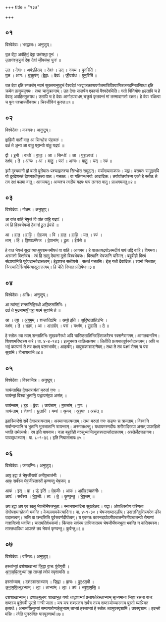 +++
title = "१३७"

+++


## ०१
विश्वेदेवाः। भरद्वाजः। अनुष्टुप्।

उ॒त दे॑वा॒ अव॑हितं॒ देवा॒ उन्न॑यथा॒ पुनः॑ ।  
उ॒ताग॑श्च॒क्रुषं॑ देवा॒ देवा॑ जी॒वय॑था॒ पुनः॑ ॥

उ॒त । दे॒वाः॒ । अव॑ऽहितम् । देवाः॑ । उत् । न॒य॒थ॒ । पुन॒रिति॑ ।  
उ॒त । आगः॑ । च॒क्रुष॑म् ।दे॒वाः॒ । देवाः॑ । जी॒वय॑थ । पुन॒रिति॑ ॥

उत देवा इति सप्तर्चम् नवमं सुक्तमानुष्टुभं वैश्वदेवं भरद्वाजकश्यपगोतमात्रिविश्वामित्रजमदग्निवसिष्था इति क्रमेन प्रत्युचमृषयः। तथा चानुक्रान्तम्। उत देवाः सप्तर्षय एकार्चा वैश्वदेवमिति। गतो विनियोगः॥उतापि च हे देवाह् अवहितमुन्नयथ। उतापि च हे देवाः आगोऽपराधम् चक्रुषं कृतवन्तं मां तस्मादागसो रक्षत। हे देवाः रक्षित्वा च पुनः पश्चाज्जीवयथ। चिरजीविनं कुरुत॥१॥

## ०२
विश्वेदेवाः। कश्यपः। अनुष्टुप्।

द्वावि॒मौ वातौ॑ वात॒ आ सिन्धो॒रा प॑रा॒वतः॑ ।  
दक्षं॑ ते अ॒न्य आ वा॑तु॒ परा॒न्यो वा॑तु॒ यद्रपः॑ ॥

द्वौ । इ॒मौ । वातौ॑ । वा॒तः॒ । आ । सिन्धोः॑ । आ । प॒रा॒ऽवतः॑ ।  
दक्ष॑म् । ते॒ । अ॒न्यः । आ । वा॒तु॒ । परा॑ । अ॒न्यः । वा॒तु॒ । यत् । रपः॑ ॥

इमौ दृश्यमानौ द्वौ वातौ पुरोवातः पश्चाद्वातश्चा सिन्धोरा समुद्रात्। मर्यादायामाकारः। यद्वा। परावतः समुद्रादपि यो दूरदेशस्तं देशमवधीकृत्य वातः। गच्छतः। वा गतिगन्धनयोः आदादिकः। तयोर्वातयोरन्य एको हे स्तोतः ते तव दक्षं बलमा वातु। आगमयतु। अन्यश्च त्वदीयं यद्रपः पापं तत्नरा वातु। प्राअगमयतु॥२॥

## ०३
विश्वेदेवाः। गोतमः। अनुष्टुप्।

आ वा॑त वाहि भेष॒जं वि वा॑त वाहि॒ यद्रपः॑ ।  
त्वं हि वि॒श्वभे॑षजो दे॒वानां॑ दू॒त ईय॑से ॥

आ । वा॒त॒ । वा॒हि॒ । भे॒ष॒जम् । वि । वा॒त॒ । वा॒हि॒ । यत् । रपः॑ ।  
त्वम् । हि । वि॒श्वऽभे॑षजः । दे॒वाना॑म् । दू॒तः । ईय॑से ॥

हे वात भेषजं सुखं व्याध्युपशमनमौषधं वा वाहि। आगमय। हे वाअतयद्रपोऽस्मदीयं पापं तद्वि वाहि। विगमय। अस्मत्तो विश्लेषय। त्वं हि खलु देवानां दूतो विश्वभेषजः। विश्वानि भेषजानि यस्मिन्। बहुव्रीहौ विश्वं संज्ञायामिति पूर्वपदान्तोदात्तत्वम्। ईदृशश्च सन्नीयसे। सततं गच्छसि। ईङ् गतौ दैवादिकः। श्यनो नित्त्वात् ञ्नित्यादिर्नित्यमित्याद्युदात्तत्वम्। हि चेति निघात प्रतिषेधः॥३॥

## ०४
विश्वेदेवाः। अत्रिः। अनुष्टुप्।

आ त्वा॑गमं॒ शन्ता॑तिभि॒रथो॑ अरि॒ष्टता॑तिभिः ।  
दक्षं॑ ते भ॒द्रमाभा॑र्षं॒ परा॒ यक्ष्मं॑ सुवामि ते ॥

आ । त्वा॒ । अ॒ग॒म॒म् । शन्ता॑तिऽभिः । अथो॒ इति॑ । अ॒रि॒ष्टता॑तिऽभिः ।  
दक्ष॑म् । ते॒ । भ॒द्रम् । आ । अ॒भा॒र्ष॒म् । परा॑ । यक्ष्म॑म् । सु॒वा॒मि॒ । ते॒ ॥

हे स्तोतः त्वा त्वाम् शन्तातिभिः सुखकरैरथो अपि चारिष्टतातिभिरहिंसाकरैश्च रक्शनैरागमम्। आगतवानस्मि। शिवशमरिष्टस्य करे। पा. ४-४-१४३। इत्युभयत्र तातिल्प्रत्ययः। लितीति प्रत्ययात्पूर्वस्योदात्तत्वम्। अपि च भद्रं कल्याणं ते तव दक्षम् बलमभार्षम्। आहार्षम्। वायुसकाशादानैषम्। तथा ते तव यक्ष्मं रोगम् च परा सुवामि। विनाशयामि॥४॥

## ०५
विश्वेदेवाः। विश्वामित्रः। अनुष्टुप्।

त्राय॑न्तामि॒ह दे॒वास्त्राय॑तां म॒रुतां॑ ग॒णः ।  
त्राय॑न्तां॒ विश्वा॑ भू॒तानि॒ यथा॒यम॑र॒पा अस॑त् ॥

त्राय॑न्ताम् । इ॒ह । दे॒वाः । त्राय॑ताम् । म॒रुता॑म् । ग॒णः ।  
त्राय॑न्ताम् । विश्वा॑ । भू॒तानि॑ । यथा॑ । अ॒यम् । अ॒र॒पाः । अस॑त् ॥

इहास्मिन्देशे सर्वे देवास्त्रायन्ताम्। अस्मान्पालयन्ताम्। तथा मरुतां गणः सङ्घः स त्रायताम्। विश्वानि सर्वान्यन्यानि च भुतानि भूतजातानि त्रायन्ताम्। अस्मान्रक्षन्तु। यथायमस्मदीयः शरीरादिररपा असत् पापरहितो भवति तथेत्यर्थः। रप इति पापनाम। नञा बहुव्रीहौ नञ्सुभ्यामित्युत्तरपदान्तोदात्तत्वम्। अस्तेर्लेट्यडागमः। यावद्यथाभ्याम्। पा. ८-१-३६। इति निघाताभावः॥५॥

## ०६
विश्वेदेवाः। जमदग्निः। अनुष्टुप्।

आप॒ इद्वा उ॑ भेष॒जीरापो॑ अमीव॒चात॑नीः ।  
आपः॒ सर्व॑स्य भेष॒जीस्तास्ते॑ कृण्वन्तु भेष॒जम् ॥

आपः॑ । इत् । वा॒ । ऊं॒ इति॑ । भे॒ष॒जीः । आपः॑ । अ॒मी॒व॒ऽचात॑नीः ।  
आपः॑ । सर्व॑स्य । भे॒ष॒जीः । ताः । ते॒ । कृ॒ण्व॒न्तु॒ । भे॒ष॒जम् ॥

अप इद्वा अप एव खलु भेषजीर्भेषजभूताः। स्नानपानादिना सुखहेतवः। यद्वा। ओषधिरूपेण परिणता रोगोपशमनहेतवो भवन्ति। केवलमामकेत्यादिना। पा. ४-१-३०। भेषजशब्दाद्ङीप्। उदात्तनिव्रुत्तिस्वरेण ङीप उदात्तत्वम्। जसि वा छन्दसिति पूर्वसवर्णदीर्घत्वम्। य एवमतः कारनदापोऽमीवचातनीरमीवचातन्यो रोगाणां नाशयित्र्यो भवन्ति। चातयतिर्वधकर्मा। किंचापः सर्वस्य प्राणिजातस्य भेषजीर्भेषजभुता भवन्ति न कतिपयस्य। तास्तथाविधा आपस्ते तव भेषजं कृण्वन्तु। कुर्वन्तु॥६॥

## ०७
विश्वेदेवाः। वसिष्ठः। अनुष्टुप्।

हस्ता॑भ्यां॒ दश॑शाखाभ्यां जि॒ह्वा वा॒चः पु॑रोग॒वी ।  
अ॒ना॒म॒यि॒त्नुभ्यां॑ त्वा॒ ताभ्यां॒ त्वोप॑ स्पृशामसि ॥

हस्ता॑भ्याम् । दश॑ऽशाखाभ्याम् । जि॒ह्वा । वा॒चः । पु॒रः॒ऽग॒वी ।  
अ॒ना॒म॒यि॒त्नुऽभ्या॑म् । त्वा॒ । ताभ्या॑म् । त्वा॒ । उप॑ । स्पृ॒शा॒म॒सि॒ ॥

दशशाखाभ्याम्। दशाङ्गुलयः शाखाभुत ययोः तादृशाभ्यां प्रजापतेर्हस्ताभ्याम् सृज्यमाना जिह्वा रसना वाचः शब्दस्य पुरोगवी पुरतो गन्त्री जाता। यत्र यत्र शब्दस्तत्र सर्वत्र तस्य शब्दस्योच्चारणाय पुरतो व्याप्रियत इत्यर्थः। अनामयित्नुभ्यां सम्यगारोग्यहेतुभ्याम् ताभ्यां हस्ताभ्यां हे स्तोतः त्वामुपस्पृशामि। उपस्पृशामः। इदन्तो मसिः। त्वेति पुनरुक्तिः पारपूरणार्था॥७॥
